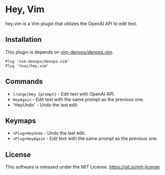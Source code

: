 # Hey, Vim

hey.vim is a Vim plugin that utilizes the OpenAI API to edit text.

## Installation

This plugin is depends on [vim-denops/denops.vim](https://github.com/vim-denops/denops.vim).

```vim
Plug 'vim-denops/denops.vim'
Plug 'tnai/hey.vim'
```

## Commands

- `[range]Hey {prompt}` - Edit text with OpenAI API.
- `HeyAgain` - Edit text with the same prompt as the previous one.
- 'HeyUndo' - Undo the last edit.

## Keymaps

- `<Plug>HeyUndo` - Undo the last edit.
- `<Plug>HeyAgain` - Edit text with the same prompt as the previous one.

## License

This software is released under the MIT License. https://git.io/mit-license
